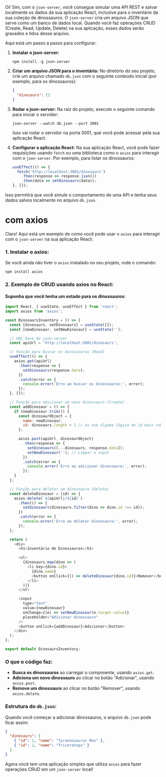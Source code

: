 Oi! Sim, com o `json-server`, você consegue simular uma API REST e salvar localmente os dados da sua aplicação React, inclusive para o inventário da sua coleção de dinossauros. O `json-server` cria um arquivo JSON que serve como um banco de dados local. Quando você faz operações CRUD (Create, Read, Update, Delete) na sua aplicação, esses dados serão gravados e lidos desse arquivo.

Aqui está um passo a passo para configurar:

1. **Instalar o json-server:**
   ```
   npm install -g json-server
   ```

2. **Criar um arquivo JSON para o inventário:**
   No diretório do seu projeto, crie um arquivo chamado `db.json` com o seguinte conteúdo inicial (por exemplo, para os dinossauros):
   ```json
   {
     "dinosaurs": []
   }
   ```

3. **Rodar o json-server:**
   Na raiz do projeto, execute o seguinte comando para iniciar o servidor:
   ```
   json-server --watch db.json --port 3001
   ```
   Isso vai rodar o servidor na porta 3001, que você pode acessar pela sua aplicação React.

4. **Configurar a aplicação React:**
   Na sua aplicação React, você pode fazer requisições usando `fetch` ou uma biblioteca como o `axios` para interagir com o `json-server`. Por exemplo, para listar os dinossauros:
   ```javascript
   useEffect(() => {
     fetch('http://localhost:3001/dinosaurs')
       .then(response => response.json())
       .then(data => setDinosaurs(data));
   }, []);
   ```

Isso permitirá que você simule o comportamento de uma API e tenha seus dados salvos localmente no arquivo `db.json`.

# com axios

Claro! Aqui está um exemplo de como você pode usar o `axios` para interagir com o `json-server` na sua aplicação React:

### 1. **Instalar o axios:**
   Se você ainda não tiver o `axios` instalado no seu projeto, rode o comando:
   ```bash
   npm install axios
   ```

### 2. **Exemplo de CRUD usando axios no React:**

#### Suponha que você tenha um estado para os dinossauros:
```javascript
import React, { useState, useEffect } from 'react';
import axios from 'axios';

const DinosaursInventory = () => {
  const [dinosaurs, setDinosaurs] = useState([]);
  const [newDinosaur, setNewDinosaur] = useState('');

  // URL base do json-server
  const apiUrl = 'http://localhost:3001/dinosaurs';

  // Função para buscar os dinossauros (Read)
  useEffect(() => {
    axios.get(apiUrl)
      .then(response => {
        setDinosaurs(response.data);
      })
      .catch(error => {
        console.error('Erro ao buscar os dinossauros:', error);
      });
  }, []);

  // Função para adicionar um novo dinossauro (Create)
  const addDinosaur = () => {
    if (newDinosaur.trim()) {
      const dinosaurObject = {
        name: newDinosaur,
        id: dinosaurs.length + 1 // ou use alguma lógica de id mais robusta
      };

      axios.post(apiUrl, dinosaurObject)
        .then(response => {
          setDinosaurs([...dinosaurs, response.data]);
          setNewDinosaur(''); // Limpar o input
        })
        .catch(error => {
          console.error('Erro ao adicionar dinossauro:', error);
        });
    }
  };

  // Função para deletar um dinossauro (Delete)
  const deleteDinosaur = (id) => {
    axios.delete(`${apiUrl}/${id}`)
      .then(() => {
        setDinosaurs(dinosaurs.filter(dino => dino.id !== id));
      })
      .catch(error => {
        console.error('Erro ao deletar dinossauro:', error);
      });
  };

  return (
    <div>
      <h1>Inventário de Dinossauros</h1>

      <ul>
        {dinosaurs.map(dino => (
          <li key={dino.id}>
            {dino.name} 
            <button onClick={() => deleteDinosaur(dino.id)}>Remover</button>
          </li>
        ))}
      </ul>

      <input
        type="text"
        value={newDinosaur}
        onChange={(e) => setNewDinosaur(e.target.value)}
        placeholder="Adicionar dinossauro"
      />
      <button onClick={addDinosaur}>Adicionar</button>
    </div>
  );
};

export default DinosaursInventory;
```

### O que o código faz:
- **Busca os dinossauros** ao carregar o componente, usando `axios.get`.
- **Adiciona um novo dinossauro** ao clicar no botão "Adicionar", usando `axios.post`.
- **Remove um dinossauro** ao clicar no botão "Remover", usando `axios.delete`.

### Estrutura do `db.json`:
Quando você começar a adicionar dinossauros, o arquivo `db.json` pode ficar assim:
```json
{
  "dinosaurs": [
    { "id": 1, "name": "Tyrannosaurus Rex" },
    { "id": 2, "name": "Triceratops" }
  ]
}
```

Agora você tem uma aplicação simples que utiliza `axios` para fazer operações CRUD em um `json-server` local!